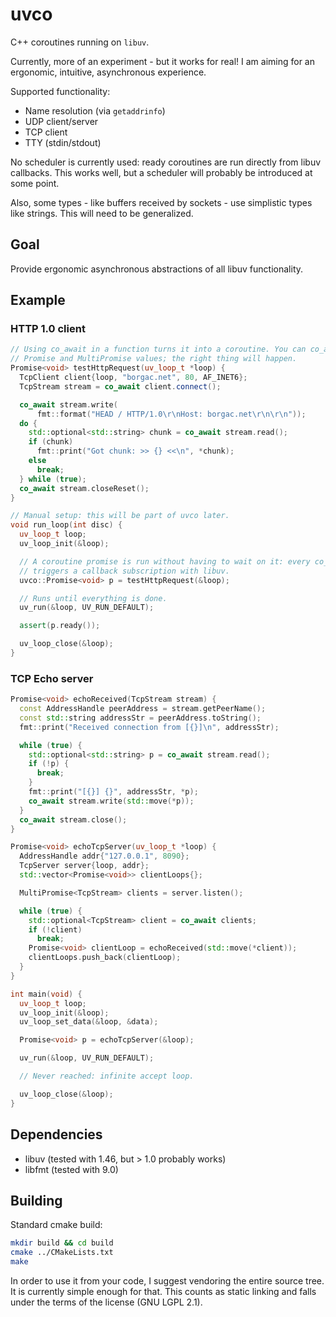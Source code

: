 # uvco

C++ coroutines running on `libuv`.

Currently, more of an experiment - but it works for real! I am aiming for an
ergonomic, intuitive, asynchronous experience.

Supported functionality:

* Name resolution (via `getaddrinfo`)
* UDP client/server
* TCP client
* TTY (stdin/stdout)

No scheduler is currently used: ready coroutines are run directly from libuv
callbacks. This works well, but a scheduler will probably be introduced at some
point.

Also, some types - like buffers received by sockets - use simplistic types like
strings. This will need to be generalized.

## Goal

Provide ergonomic asynchronous abstractions of all libuv functionality.

## Example

### HTTP 1.0 client

```c++
// Using co_await in a function turns it into a coroutine. You can co_await all
// Promise and MultiPromise values; the right thing will happen.
Promise<void> testHttpRequest(uv_loop_t *loop) {
  TcpClient client{loop, "borgac.net", 80, AF_INET6};
  TcpStream stream = co_await client.connect();

  co_await stream.write(
      fmt::format("HEAD / HTTP/1.0\r\nHost: borgac.net\r\n\r\n"));
  do {
    std::optional<std::string> chunk = co_await stream.read();
    if (chunk)
      fmt::print("Got chunk: >> {} <<\n", *chunk);
    else
      break;
  } while (true);
  co_await stream.closeReset();
}

// Manual setup: this will be part of uvco later.
void run_loop(int disc) {
  uv_loop_t loop;
  uv_loop_init(&loop);

  // A coroutine promise is run without having to wait on it: every co_await
  // triggers a callback subscription with libuv.
  uvco::Promise<void> p = testHttpRequest(&loop);

  // Runs until everything is done.
  uv_run(&loop, UV_RUN_DEFAULT);

  assert(p.ready());

  uv_loop_close(&loop);
}
```

### TCP Echo server

```c++
Promise<void> echoReceived(TcpStream stream) {
  const AddressHandle peerAddress = stream.getPeerName();
  const std::string addressStr = peerAddress.toString();
  fmt::print("Received connection from [{}]\n", addressStr);

  while (true) {
    std::optional<std::string> p = co_await stream.read();
    if (!p) {
      break;
    }
    fmt::print("[{}] {}", addressStr, *p);
    co_await stream.write(std::move(*p));
  }
  co_await stream.close();
}

Promise<void> echoTcpServer(uv_loop_t *loop) {
  AddressHandle addr{"127.0.0.1", 8090};
  TcpServer server{loop, addr};
  std::vector<Promise<void>> clientLoops{};

  MultiPromise<TcpStream> clients = server.listen();

  while (true) {
    std::optional<TcpStream> client = co_await clients;
    if (!client)
      break;
    Promise<void> clientLoop = echoReceived(std::move(*client));
    clientLoops.push_back(clientLoop);
  }
}

int main(void) {
  uv_loop_t loop;
  uv_loop_init(&loop);
  uv_loop_set_data(&loop, &data);

  Promise<void> p = echoTcpServer(&loop);

  uv_run(&loop, UV_RUN_DEFAULT);

  // Never reached: infinite accept loop.

  uv_loop_close(&loop);
}

```

## Dependencies

* libuv (tested with 1.46, but > 1.0 probably works)
* libfmt (tested with 9.0)

## Building

Standard cmake build:

```bash
mkdir build && cd build
cmake ../CMakeLists.txt
make
```

In order to use it from your code, I suggest vendoring the entire source tree.
It is currently simple enough for that. This counts as static linking and falls
under the terms of the license (GNU LGPL 2.1).

